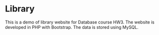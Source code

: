 # Library

This is a demo of library website for Database course HW3. The website is developed in PHP with Bootstrap. The data is stored using MySQL.
